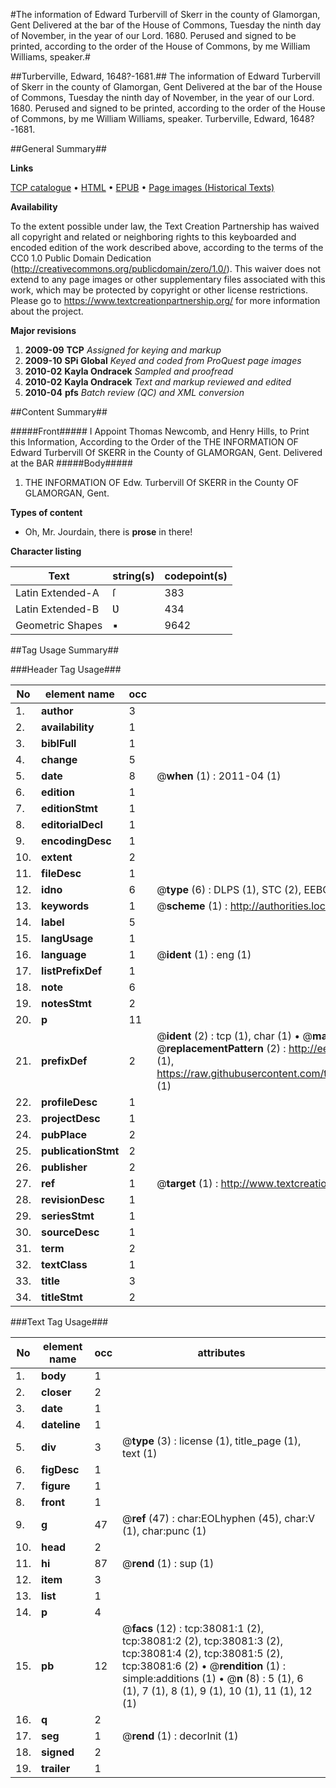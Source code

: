 #The information of Edward Turbervill of Skerr in the county of Glamorgan, Gent Delivered at the bar of the House of Commons, Tuesday the ninth day of November, in the year of our Lord. 1680. Perused and signed to be printed, according to the order of the House of Commons, by me William Williams, speaker.#

##Turberville, Edward, 1648?-1681.##
The information of Edward Turbervill of Skerr in the county of Glamorgan, Gent Delivered at the bar of the House of Commons, Tuesday the ninth day of November, in the year of our Lord. 1680. Perused and signed to be printed, according to the order of the House of Commons, by me William Williams, speaker.
Turberville, Edward, 1648?-1681.

##General Summary##

**Links**

[TCP catalogue](http://www.ota.ox.ac.uk/tcp/)  • 
[HTML](http://tei.it.ox.ac.uk/tcp/Texts-HTML/free/A63/A63856.html)  • 
[EPUB](http://tei.it.ox.ac.uk/tcp/Texts-EPUB/free/A63/A63856.epub) • 
[Page images (Historical Texts)](https://historicaltexts.jisc.ac.uk/eebo-99833603e)

**Availability**

To the extent possible under law, the Text Creation Partnership has waived all copyright and related or neighboring rights to this keyboarded and encoded edition of the work described above, according to the terms of the CC0 1.0 Public Domain Dedication (http://creativecommons.org/publicdomain/zero/1.0/). This waiver does not extend to any page images or other supplementary files associated with this work, which may be protected by copyright or other license restrictions. Please go to https://www.textcreationpartnership.org/ for more information about the project.

**Major revisions**

1. __2009-09__ __TCP__ *Assigned for keying and markup*
1. __2009-10__ __SPi Global__ *Keyed and coded from ProQuest page images*
1. __2010-02__ __Kayla Ondracek__ *Sampled and proofread*
1. __2010-02__ __Kayla Ondracek__ *Text and markup reviewed and edited*
1. __2010-04__ __pfs__ *Batch review (QC) and XML conversion*

##Content Summary##

#####Front#####
I Appoint Thomas Newcomb, and Henry Hills, to Print this Information, According to the Order of the THE INFORMATION OF Edward Turbervill Of SKERR in the County of GLAMORGAN, Gent. Delivered at the BAR
#####Body#####

1. THE INFORMATION OF Edw. Turbervill Of SKERR in the County OF GLAMORGAN, Gent.

**Types of content**

  * Oh, Mr. Jourdain, there is **prose** in there!

**Character listing**


|Text|string(s)|codepoint(s)|
|---|---|---|
|Latin Extended-A|ſ|383|
|Latin Extended-B|Ʋ|434|
|Geometric Shapes|▪|9642|

##Tag Usage Summary##

###Header Tag Usage###

|No|element name|occ|attributes|
|---|---|---|---|
|1.|__author__|3||
|2.|__availability__|1||
|3.|__biblFull__|1||
|4.|__change__|5||
|5.|__date__|8| @__when__ (1) : 2011-04 (1)|
|6.|__edition__|1||
|7.|__editionStmt__|1||
|8.|__editorialDecl__|1||
|9.|__encodingDesc__|1||
|10.|__extent__|2||
|11.|__fileDesc__|1||
|12.|__idno__|6| @__type__ (6) : DLPS (1), STC (2), EEBO-CITATION (1), PROQUEST (1), VID (1)|
|13.|__keywords__|1| @__scheme__ (1) : http://authorities.loc.gov/ (1)|
|14.|__label__|5||
|15.|__langUsage__|1||
|16.|__language__|1| @__ident__ (1) : eng (1)|
|17.|__listPrefixDef__|1||
|18.|__note__|6||
|19.|__notesStmt__|2||
|20.|__p__|11||
|21.|__prefixDef__|2| @__ident__ (2) : tcp (1), char (1)  •  @__matchPattern__ (2) : ([0-9\-]+):([0-9IVX]+) (1), (.+) (1)  •  @__replacementPattern__ (2) : http://eebo.chadwyck.com/downloadtiff?vid=$1&page=$2 (1), https://raw.githubusercontent.com/textcreationpartnership/Texts/master/tcpchars.xml#$1 (1)|
|22.|__profileDesc__|1||
|23.|__projectDesc__|1||
|24.|__pubPlace__|2||
|25.|__publicationStmt__|2||
|26.|__publisher__|2||
|27.|__ref__|1| @__target__ (1) : http://www.textcreationpartnership.org/docs/. (1)|
|28.|__revisionDesc__|1||
|29.|__seriesStmt__|1||
|30.|__sourceDesc__|1||
|31.|__term__|2||
|32.|__textClass__|1||
|33.|__title__|3||
|34.|__titleStmt__|2||


###Text Tag Usage###

|No|element name|occ|attributes|
|---|---|---|---|
|1.|__body__|1||
|2.|__closer__|2||
|3.|__date__|1||
|4.|__dateline__|1||
|5.|__div__|3| @__type__ (3) : license (1), title_page (1), text (1)|
|6.|__figDesc__|1||
|7.|__figure__|1||
|8.|__front__|1||
|9.|__g__|47| @__ref__ (47) : char:EOLhyphen (45), char:V (1), char:punc (1)|
|10.|__head__|2||
|11.|__hi__|87| @__rend__ (1) : sup (1)|
|12.|__item__|3||
|13.|__list__|1||
|14.|__p__|4||
|15.|__pb__|12| @__facs__ (12) : tcp:38081:1 (2), tcp:38081:2 (2), tcp:38081:3 (2), tcp:38081:4 (2), tcp:38081:5 (2), tcp:38081:6 (2)  •  @__rendition__ (1) : simple:additions (1)  •  @__n__ (8) : 5 (1), 6 (1), 7 (1), 8 (1), 9 (1), 10 (1), 11 (1), 12 (1)|
|16.|__q__|2||
|17.|__seg__|1| @__rend__ (1) : decorInit (1)|
|18.|__signed__|2||
|19.|__trailer__|1||

